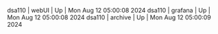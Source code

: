 dsa110 | webUI | Up | Mon Aug 12 05:00:08 2024
dsa110 | grafana | Up | Mon Aug 12 05:00:08 2024
dsa110 | archive | Up | Mon Aug 12 05:00:09 2024
